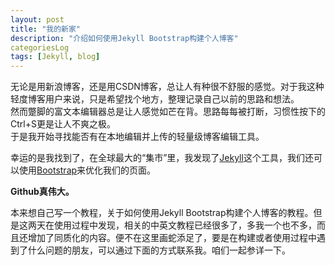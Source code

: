 ```yaml
---
layout: post
title: "我的新家"
description: "介绍如何使用Jekyll Bootstrap构建个人博客"
categoriesLog
tags: [Jekyll, blog]
---
```


无论是用新浪博客，还是用CSDN博客，总让人有种很不舒服的感觉。对于我这种轻度博客用户来说，只是希望找个地方，整理记录自己以前的思路和想法。  
然而蹩脚的富文本编辑器总是让人感觉如芒在背。思路每每被打断，习惯性按下的Ctrl+S更是让人不爽之极。  
于是我开始寻找能否有在本地编辑并上传的轻量级博客编辑工具。

幸运的是我找到了，在全球最大的“集市”里，我发现了[Jekyll](http://jekyllrb.com/)这个工具，我们还可以使用[Bootstrap](http://twitter.github.io/bootstrap/)来优化我们的页面。  

**Github真伟大。**  

本来想自己写一个教程，关于如何使用Jekyll Bootstrap构建个人博客的教程。但是这两天在使用过程中发现，相关的中英文教程已经很多了，多我一个也不多，而且还增加了同质化的内容。便不在这里画蛇添足了，要是在构建或者使用过程中遇到了什么问题的朋友，可以通过下面的方式联系我。咱们一起参详一下。  

	